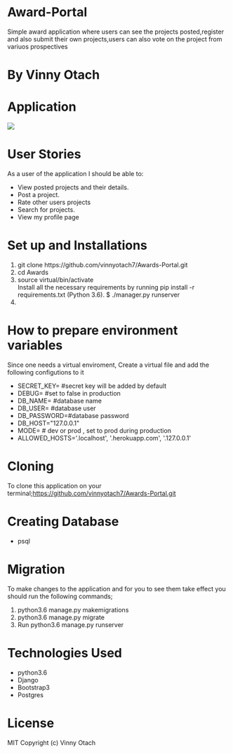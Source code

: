 # Award-Portal
Simple award application where users can see the projects posted,register and also submit their own projects,users can also vote on the project from variuos prospectives
# By Vinny Otach

# Application
<img src="/home/moringaschool/Pictures/Screenshot from 2018-12-17 17-40-14.png">

# User Stories
As a user of the application I should be able to:
<ul>
<li>View posted projects and their details.</li>
<li>Post a project.</li>
<li>Rate other users projects</li>
<li>Search for projects.</li>
<li>View my profile page</li>
</ul>

# Set up and Installations
<ol>
<li>git clone https://github.com/vinnyotach7/Awards-Portal.git</li>
<li>cd Awards</li>
<li>source virtual/bin/activate</li> Install all the necessary requirements by running pip install -r requirements.txt (Python 3.6).
    $ ./manager.py runserver</li>
<li>
</ol>

# How to prepare environment variables
Since one needs a virtual enviroment, Create a virtual file and add the following configutions to it
<ul>
<li>SECRET_KEY= #secret key will be added by default</li>
<li>DEBUG= #set to false in production</li>
<li>DB_NAME= #database name</li>
<li>DB_USER= #database user</li>
<li>DB_PASSWORD=#database password</li>
<li>DB_HOST="127.0.0.1"</li>
<li> MODE= # dev or prod , set to prod during production</li>
<li>ALLOWED_HOSTS='.localhost', '.herokuapp.com', '.127.0.0.1'</li>
</ul>

# Cloning 
To clone this application on your terminal;https://github.com/vinnyotach7/Awards-Portal.git

# Creating Database
<ul>
<li>psql</li>
</ul>

# Migration
To make changes to the application and for you to see them take effect you should run the following commands;
<ol>
<li>python3.6 manage.py makemigrations</li>
<li>python3.6 manage.py migrate</li>
<li>Run python3.6 manage.py runserver</li>
</ol>

# Technologies Used
<ul>
<li>python3.6</li>
<li>Django</li>
<li>Bootstrap3</li>
<li>Postgres</li>
</ul>

# License
MIT Copyright (c) Vinny Otach


